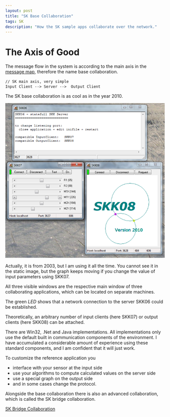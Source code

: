 ```yaml
---
layout: post
title: "SK Base Collaboration"
tags: SK
description: "How the SK sample apps collaborate over the network."
---
```


# The Axis of Good

The message flow in the system is according to the main axis in the [message map](sk-msg-map.html),
therefore the name base collaboration.

```
// SK main axis, very simple
Input Client --> Server -->  Output Client
```

The SK base collaboration is as cool as in the year 2010.

![SK Base Collaboration](images/SK/SKK-060708.png)

Actually, it is from 2003, but I am using it all the time.
You cannot see it in the static image,
but the graph keeps moving if you change the value of input parameters using SKK07.

All three visible windows are the respective main window of three collaborating applications,
which can be located on separate machines.

The green *LED* shows that a network connection to the server SKK06 could be established.

Theoretically, an arbitrary number of input clients (here SKK07) or output clients (here SKK08) can be attached.

There are Win32, .Net and Java implementations.
All implementations only use the default built in communication components of the environment.
I have accumulated a considerable amount of experience using these standard components,
and I am confident that it will just work.

To customize the reference application you
- interface with your sensor at the input side
- use your algorithms to compute calculated values on the server side
- use a special graph on the output side
- and in some cases change the protocol.

Alongside the base collaboration there is also an advanced collaboration,
which is called the SK bridge collaboration.

[SK Bridge Collaboration](sk-bridge-collaboration.html)